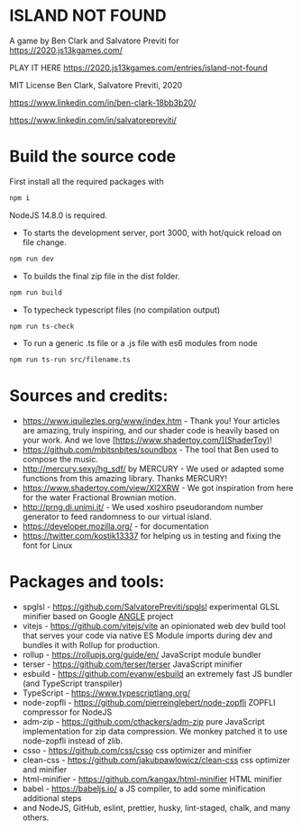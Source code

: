 # ISLAND NOT FOUND

A game by Ben Clark and Salvatore Previti for https://2020.js13kgames.com/

PLAY IT HERE https://2020.js13kgames.com/entries/island-not-found

MIT License
Ben Clark, Salvatore Previti, 2020

https://www.linkedin.com/in/ben-clark-18bb3b20/

https://www.linkedin.com/in/salvatorepreviti/

# Build the source code

First install all the required packages with

```sh
npm i
```

NodeJS 14.8.0 is required.

- To starts the development server, port 3000, with hot/quick reload on file change.

```sh
npm run dev
```

- To builds the final zip file in the dist folder.

```sh
npm run build
```

- To typecheck typescript files (no compilation output)

```sh
npm run ts-check
```

- To run a generic .ts file or a .js file with es6 modules from node

```sh
npm run ts-run src/filename.ts
```

# Sources and credits:

- https://www.iquilezles.org/www/index.htm - Thank you! Your articles are amazing, truly inspiring, and our shader code is heavily based on your work. And we love [https://www.shadertoy.com/](ShaderToy)!
- https://github.com/mbitsnbites/soundbox - The tool that Ben used to compose the music.
- http://mercury.sexy/hg_sdf/ by MERCURY - We used or adapted some functions from this amazing library. Thanks MERCURY!
- https://www.shadertoy.com/view/Xl2XRW - We got inspiration from here for the water Fractional Brownian motion.
- http://prng.di.unimi.it/ - We used xoshiro pseudorandom number generator to feed randomness to our virtual island.
- https://developer.mozilla.org/ - for documentation
- https://twitter.com/kostik13337 for helping us in testing and fixing the font for Linux

# Packages and tools:

- spglsl - https://github.com/SalvatorePreviti/spglsl experimental GLSL minifier based on Google [ANGLE](https://github.com/google/angle) project
- vitejs - https://github.com/vitejs/vite an opinionated web dev build tool that serves your code via native ES Module imports during dev and bundles it with Rollup for production.
- rollup - https://rollupjs.org/guide/en/ JavaScript module bundler
- terser - https://github.com/terser/terser JavaScript minifier
- esbuild - https://github.com/evanw/esbuild an extremely fast JS bundler (and TypeScript transpiler)
- TypeScript - https://www.typescriptlang.org/
- node-zopfli - https://github.com/pierreinglebert/node-zopfli ZOPFLI compressor for NodeJS
- adm-zip - https://github.com/cthackers/adm-zip pure JavaScript implementation for zip data compression. We monkey patched it to use node-zopfli instead of zlib.
- csso - https://github.com/css/csso css optimizer and minifier
- clean-css - https://github.com/jakubpawlowicz/clean-css css optimizer and minifier
- html-minifier - https://github.com/kangax/html-minifier HTML minifier
- babel - https://babeljs.io/ a JS compiler, to add some minification additional steps
- and NodeJS, GitHub, eslint, prettier, husky, lint-staged, chalk, and many others.
